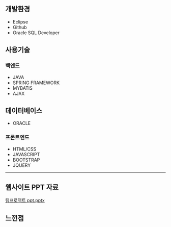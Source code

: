 ## 개발환경

* Eclipse
* Github
* Oracle SQL Developer

## 사용기술

### 백엔드
* JAVA
* SPRING FRAMEWORK
* MYBATIS
* AJAX

## 데이터베이스
* ORACLE

### 프론트엔드
* HTML/CSS
* JAVASCRIPT
* BOOTSTRAP
* JQUERY
---


## 웹사이트 PPT 자료

[팀프로젝트 ppt.pptx](https://github.com/eunnnnn1996/seodangProject/files/9349489/ppt.pptx)


## 느낀점
